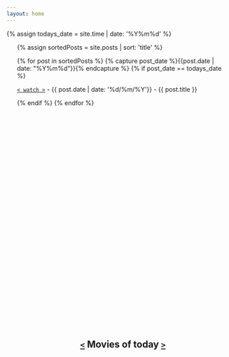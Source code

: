 ```yaml
---
layout: home
---
```


{% assign todays_date = site.time | date: '%Y%m%d' %}

<div style="position: absolute; left: 50%; top: 20%; transform: translateX(-43%);">
  <h2 style="white-space: nowrap; overflow: hidden; text-overflow: ellipsis;">
    <a id="myLink" href="javascript:MyFunction();"><code><</code></a> Movies of today <a id="myLink" href="javascript:MyFunction();"><code>></code></a>
  </h2>

</div>
<ul>

{% assign sortedPosts = site.posts | sort: 'title' %}

{% for post in sortedPosts %}
  {% capture post_date %}{{post.date | date: "%Y%m%d"}}{% endcapture %}
  {% if post_date == todays_date %}
  <li style="display: block;">
      <p> <a href="{{ post.url }}"><code>< watch ></code></a> - {{ post.date | date: '%d/%m/%Y'}} - {{ post.title }}</p>
  </li>
  {% endif %}
{% endfor %}

</ul>

